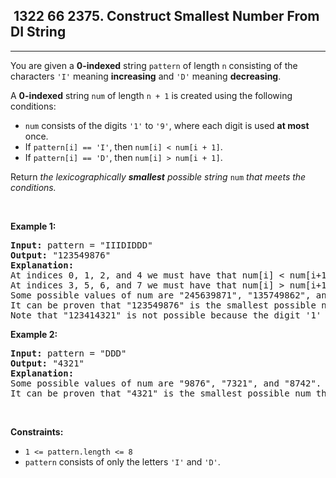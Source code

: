 <h2> 1322 66
2375. Construct Smallest Number From DI String</h2><hr><div><p>You are given a <strong>0-indexed</strong> string <code>pattern</code> of length <code>n</code> consisting of the characters <code>'I'</code> meaning <strong>increasing</strong> and <code>'D'</code> meaning <strong>decreasing</strong>.</p>

<p>A <strong>0-indexed</strong> string <code>num</code> of length <code>n + 1</code> is created using the following conditions:</p>

<ul>
	<li><code>num</code> consists of the digits <code>'1'</code> to <code>'9'</code>, where each digit is used <strong>at most</strong> once.</li>
	<li>If <code>pattern[i] == 'I'</code>, then <code>num[i] &lt; num[i + 1]</code>.</li>
	<li>If <code>pattern[i] == 'D'</code>, then <code>num[i] &gt; num[i + 1]</code>.</li>
</ul>

<p>Return <em>the lexicographically <strong>smallest</strong> possible string </em><code>num</code><em> that meets the conditions.</em></p>

<p>&nbsp;</p>
<p><strong class="example">Example 1:</strong></p>

<pre><strong>Input:</strong> pattern = "IIIDIDDD"
<strong>Output:</strong> "123549876"
<strong>Explanation:
</strong>At indices 0, 1, 2, and 4 we must have that num[i] &lt; num[i+1].
At indices 3, 5, 6, and 7 we must have that num[i] &gt; num[i+1].
Some possible values of num are "245639871", "135749862", and "123849765".
It can be proven that "123549876" is the smallest possible num that meets the conditions.
Note that "123414321" is not possible because the digit '1' is used more than once.</pre>

<p><strong class="example">Example 2:</strong></p>

<pre><strong>Input:</strong> pattern = "DDD"
<strong>Output:</strong> "4321"
<strong>Explanation:</strong>
Some possible values of num are "9876", "7321", and "8742".
It can be proven that "4321" is the smallest possible num that meets the conditions.
</pre>

<p>&nbsp;</p>
<p><strong>Constraints:</strong></p>

<ul>
	<li><code>1 &lt;= pattern.length &lt;= 8</code></li>
	<li><code>pattern</code> consists of only the letters <code>'I'</code> and <code>'D'</code>.</li>
</ul>
</div>